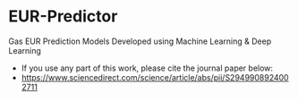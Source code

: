# EUR-Predictor
Gas EUR Prediction Models Developed using Machine Learning &amp; Deep Learning


- If you use any part of this work, please cite the journal paper below:
- https://www.sciencedirect.com/science/article/abs/pii/S2949908924002711
